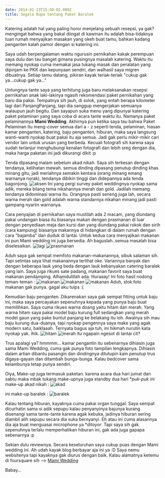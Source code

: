 ```yaml
---
date: 2014-01-23T15:50:02.000Z
title: Segala Rupa tentang Paket Baralek
---
```



Katering adalah hal yang paling horor menjelang sebuah resepsi, ya gak? mengingat bahwa yang bakal diingat di kawinan itu adalah bisa-tidaknya tuan rumah menyajikan masakan yang okeh buat tamu, bahkan kadang penganten kalah pamor dengan si katering ini.

Saya udah berpengalaman waktu ngurusin pernikahan kakak perempuan saya dulu dan tau banget gimana pusingnya masalah katering. Waktu itu memang nyokap cuma memakai jasa tukang masak dan peralatan yang dipinjam ke PKK dan kepunyaan sendiri, dan walhasil saya migren dibuatnya. Setiap tamu datang, pikiran kayak teriak-teriak "cukup gak ya...cukup gak ya..."

Untungnya tante saya yang terhitung juga baru melaksanakan resepsi pernikahan anak laki-lakinya ngasih rekomendasi paket pernikahan yang baru dia pakai. Tempatnya sih jauh, di solok, yang entah berapa kilometer lagi dari PanjangPanjang, tapi dia sanggup mengerjakan semuanya walaupun jauh begitu. Dan sayapun suka menu yang dipunyai katering paket pelaminan yang saya coba di acara tante waktu itu. Namanya paket pelaminannya **Mami Wedding**.
Akhirnya pun ketika saya tau bahwa Paket Pelaminan itu meng-*cover* semua dari a - z seperti tenda, pelaminan, hiasan kamar penganten, katering, baju penganten, hiburan, maka saya langsung wanti-wanti nyokap buat pakai itu aja semua. Jadi gak perlu mikir-mikir cari vendor lain untuk urusan yang berbeda. Kecuali fotografi sih karena saya sudah terlanjur menghubungi kenalan fotografi dan lebih sreg dengan dia, maka harga paketan ini jadi dikurangi dikit :p

Tenda dipasang malam sebelum akad nikah. Saya sih terkesan dengan tendanya, kelihatan mewah. semua dinding dipasang penutup dinding khas minang gitu, jadi meriahnya semakin kentara (orang minang emang warnanya norak), tendanya dibikin tinggi dan didepannya ada tenda bagonjong. 
![aksen](https://fbcdn-sphotos-h-a.akamaihd.net/hphotos-ak-prn2/v/t35/1612603_10203071388648045_636097728_o.jpg?oh=ad7690e28211b7246d0f10908f2bfec9&oe=52E34270&__gda__=1390626110_0b937714f84bfc8032827166e371d91b)
Ini yang pergi survey paket weddingnya nyokap sama adik, mereka bilang tema nikahannya merah dan gold. Jadilah memang tendanya didominasi warna itu. Orangnya pasti seneng juga lah, secara warna merah dan gold adalah warna standarnya nikahan minang jadi pasti gampang nyariin warnanya. 

Cara penyajian di pernikahan saya mustilah ada 2 macam, yang diundang pakai undangan biasa itu biasanya makan dengan prasmanan di luar dengan penyediaan meja dan kursi dan yang diundang pakai rokok dan sirih (cara kampung) biasanya makannya di hidangkan di dalam rumah dengan cara "bajamba" dan duduk di lantai. Untuk kedua cara menyajikan makanan ini pun Mami wedding ini juga bersedia. Ah baguslah..semua masalah bisa diselesaikan. 
![lagi](https://fbcdn-sphotos-h-a.akamaihd.net/hphotos-ak-prn2/v/t34/1598288_10203071481890376_2011880132_n.jpg?oh=a519de8ccc532c76b2877f017301c19a&oe=52E3A73F&__gda__=1390642089_1033bec72adf329fb96454f3ce1077e8)
![prasmanan](https://fbcdn-sphotos-h-a.akamaihd.net/hphotos-ak-prn2/v/t35/1617576_10203070906435990_430250182_o.jpg?oh=6abbe118815628f211613fd24e22003d&oe=52E3778B&__gda__=1390627845_865a4144ebfafeead3164600a0619619)

Aduh saya gak sempat memfoto makanan-makanannya, sibuk salaman sih. Tapi selintas saya lihat makanannya terlihat oke. Variannya banyak dan dengan beberapa lauk yang beda dengan lauk kebanyakan catering baralek yang lain. Saya juga rikues sate padang, makanan favorit saya buat makanan pendamping. Alhamdulillah ada. Huraaay!
Ini foto hasil nodong teman-teman :
![makanan](/img/uploads/KoakYn_1.jpg)
![makanan](/img/uploads/yEhlpP_1.jpg)
![makanan](https://lh4.googleusercontent.com/-O5CZzzBUDho/UtZBOQNv2TI/AAAAAAAACxA/qgY7NbMBDlY/w300-h533-no/2014-01-15)
Aduh, stok foto makanan gak punya. gagal aku tuips :(

Kemudian baju penganten. Dikarenakan saya gak sempat fitting untuk baju ini, maka saya percayakan sepenuhnya kepada yang punya baju buat memilihkan. Saya cuma rikues warna doang yaitu hitam dan merah. Yang warna hitam saya pakai model baju kurung full sedangkan yang merah model gaun yang pake buntut panjang ke belakang itu loh. Awalnya sih mau baju kurung dua-duanya, tapi nyokap pengennya saya make yang agak modern satu, baiklaaah. Ternyata bagus aja tuh, ini hikmah nurutin kata nyokap yak. ihik. 
![hitam](https://fbcdn-sphotos-h-a.akamaihd.net/hphotos-ak-prn1/v/t34/1620241_10203069292795650_1138133084_n.jpg?oh=6307de560ac084fcba890a13e1cd6335&oe=52E319FB&__gda__=1390628735_633524b16523c003934e7d7f8f3e0577)
![merah](https://fbcdn-sphotos-h-a.akamaihd.net/hphotos-ak-prn1/v/t34/1082630_10203069370477592_240691989_n.jpg?oh=d0bac3393e398dc5c128e21a9b9c9263&oe=52E39493&__gda__=1390610153_228f0cef40e2346e5f73a0edb21c461a)
itu ngapain ngesot di lantai cit?

Trus apalagi ya? hmmmm... kamar pengantin itu sebenarnya dihiasin juga sama Mami Wedding, cuma gak punya foto tampilan lengkapnya. Dihiasin dalam artian dibantu pasangin dan dindingnya ditutupin kain penutup trus digaya-gayain dan ditambah bunga-bunga. Kalau bedcover sama kelambunya tetap punya sendiri.

Oiya, Make-up juga termasuk paketan. karena acara dua hari jumat dan sabtu maka mbak tukang make-upnya juga standby dua hari **puk-puk* 
ini make-up akad nikah :
![akad](https://fbcdn-sphotos-h-a.akamaihd.net/hphotos-ak-prn2/t1/1531878_10201716172200859_1207526081_n.jpg)

ini make-up baralek : 
![baralek](https://fbcdn-sphotos-h-a.akamaihd.net/hphotos-ak-prn2/v/t35/1062923_10203069275595220_1600676416_o.jpg?oh=adb1d79ed70890f01142e065c05e6a9e&oe=52E3080D&__gda__=1390650331_0762b4c4a669582e44f0125087730544)

Kalau tentang hiburan, kayaknya cuma pakai organ tunggal. Saya sempat dicurhatin sama si adik sepupu kalau penyanyinya bajunya kurang disenangi sama tante-tante karena agak kebuka, jadinya hiburan sering diambil alih sepupu secara dia suka bernyanyi. Eh atau ini cuma alasannya dia aja buat menguasai microphone ya **ditoyor*.  Tapi saya sih gak sepenuhnya terlalu memperhatikan hiburan ini, gak ada juga gapapa sebenarnya :p

Sekian dulu reviewnya. Secara keseluruhan saya cukup puas dengan Mami wedding ini. Ah udah kayak blog berbayar aja ini ya :D
Saya nemu websitenya tapi kayaknya gak diurus dengan baik. Kalau alamatnya ketemu di foursquare sih --> [Mami Wedding](https://foursquare.com/v/mami-wedding-organizer/4e80292993ad4031b736eda7)

Babay...



